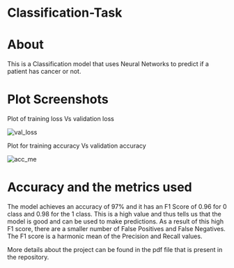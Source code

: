 # Classification-Task

# About
 This is a Classification model that uses Neural Networks to predict if a patient has cancer or not.
 
 # Plot Screenshots
 
 Plot of training loss Vs validation loss
 
 ![val_loss](https://user-images.githubusercontent.com/66258607/116426823-13a7f300-a861-11eb-8a95-4d3bb8659c00.PNG)
 
 
 Plot for training accuracy Vs validation accuracy
 
 ![acc_me](https://user-images.githubusercontent.com/66258607/116426903-26222c80-a861-11eb-8df1-098f202eb2d0.PNG)

# Accuracy and the metrics used

The model achieves an accuracy of 97% and it has an F1 Score of 0.96 for 0 class and 0.98 for the 1 class. This is a high value and thus tells us that the model is good and can be used to make predictions. As a result of this high F1 score, there are a smaller number of False Positives and False Negatives. The F1 score is a harmonic mean of the Precision and Recall values.


More details about the project can be found in the pdf file that is present in the repository.
